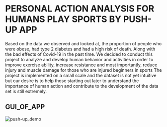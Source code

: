 # PERSONAL ACTION ANALYSIS FOR HUMANS PLAY SPORTS BY PUSH-UP APP
Based on the data we observed and looked at, the proportion of people who were obese, had type 2 diabetes and had a high risk of death.
Along with the bad effects of Covid-19 in the past time. We decided to conduct this project to analyze and develop human behavior and 
activities in order to improve exercise ability, increase resistance and most importantly, reduce injury and muscle damage for those 
who are injured beginners in sports The project is implemented on a small scale and the dataset is not yet intuitive but our desire is
to help those starting out later to understand the importance of human action and contribute to the development of the data set is still extremely.

## GUI_OF_APP
![push-up_demo](https://user-images.githubusercontent.com/85697315/180020713-8c981e3d-61ca-4f51-a64b-6b97cc693c51.png)
